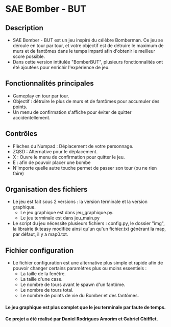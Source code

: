 # SAE Bomber - BUT

## Description

- SAE Bomber - BUT est un jeu inspiré du célèbre Bomberman. Ce jeu se déroule en tour par tour, et votre objectif est de détruire le maximum de murs et de fantômes dans le temps imparti afin d'obtenir le meilleur score possible.
- Dans cette version intitulée "BomberBUT", plusieurs fonctionnalités ont été ajoutées pour enrichir l'expérience de jeu.

## Fonctionnalités principales

- Gameplay en tour par tour.
- Objectif : détruire le plus de murs et de fantômes pour accumuler des points.
- Un menu de confirmation s'affiche pour éviter de quitter accidentellement.

## Contrôles

- Flèches du Numpad : Déplacement de votre personnage.
- ZQSD : Alternative pour le déplacement.
- X : Ouvre le menu de confirmation pour quitter le jeu.
- E : afin de pouvoir placer une bombe
- N'importe quelle autre touche permet de passer son tour (ou ne rien faire)

## Organisation des fichiers
- Le jeu est fait sous 2 versions : la version terminale et la version graphique.
  - Le jeu graphique est dans jeu_graphique.py.
  - Le jeu terminale est dans jeu_main.py
- Le script du jeu nécessite plusieurs fichiers : config.py, le dossier "img", la librairie tkiteasy modifiée ainsi qu'un qu'un fichier.txt générant la map, par défaut, il y a map0.txt.

## Fichier configuration
- Le fichier configuration est une alternative plus simple et rapide afin de pouvoir changer certains paramètres plus ou moins essentiels :
  - La taille de la fenètre.
  - La taille d'une case.
  - Le nombre de tours avant le spawn d'un fantôme.
  - Le nombre de tours total.
  - Le nombre de points de vie du Bomber et des fantômes.

#### Le jeu graphique est plus complet que le jeu terminale par faute de temps.


#### Ce projet a été réalisé par Daniel Rodrigues Amorim et Gabriel Chifflet.



